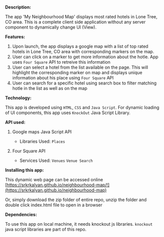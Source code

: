 **Description:**

The app 'My Neighbourhood Map' displays most rated hotels in Lone Tree, CO area. This is a complete client side application without any server component to dynamically change UI (View).

**Features:**

1. Upon launch, the app displays a google map with a list of top rated hotels in Lone Tree, CO area with corresponding markers on the map. 
2. User can click on a marker to get more information about the hotle. App uses `Four Square` API to retreive this information
3. User can select a hotel from the list available on the page. This will highlight the corresponding marker on map and displays unique information about his place using `Four Square` API
4. User can search for a specific hotel using search box to filter matching hotle in the list as well as on the map

**Technology:**

This app is developed using `HTML`, `CSS` and `Java Script`. For dynamic loading of UI components, this app uses `KnockOut` Java Script Library. 

**API used:**

1. Google maps Java Script API
	- Libraries Used: `Places`

2. Four Square API
	- Services Used: `Venues` `Venue Search`

**Installing this app:**

This dynamic web page can be accessed online  [https://srkrkalyan.github.io/neighbourhood-map/!](https://srkrkalyan.github.io/neighbourhood-map)

Or, simply download the zip folder of entire repo, unzip the folder and double click index.html file to open in a browser

**Dependencies:**

To use this app on local machine, it needs knockout js libraries. `knockout` java script libraries are part of this repo. 
